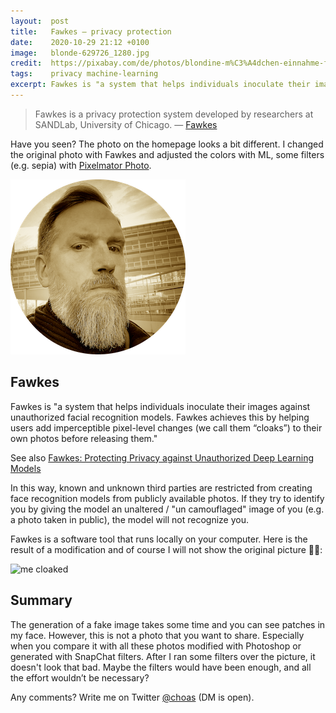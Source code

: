 ```yaml
---
layout:  post
title:   Fawkes — privacy protection
date:    2020-10-29 21:12 +0100
image:   blonde-629726_1280.jpg
credit:  https://pixabay.com/de/photos/blondine-m%C3%A4dchen-einnahme-foto-629726/
tags:    privacy machine-learning
excerpt: Fawkes is "a system that helps individuals inoculate their images against unauthorized facial recognition models. Fawkes achieves this by helping users add imperceptible pixel-level changes (we call them “cloaks”) to their own photos before releasing them."
---
```


> Fawkes is a privacy protection system developed by researchers at SANDLab, University of Chicago. — [Fawkes](https://pypi.org/project/fawkes/)

Have you seen? The photo on the homepage looks a bit different. I changed the original photo with Fawkes and adjusted the colors with ML, some filters (e.g. sepia) with [Pixelmator Photo](https://www.pixelmator.com/photo/).

![new profil picture](/images/01.png)

## Fawkes

Fawkes is "a system that helps individuals inoculate their images against unauthorized facial recognition models. Fawkes achieves this by helping users add imperceptible pixel-level changes (we call them “cloaks”) to their own photos before releasing them."

See also [Fawkes: Protecting Privacy against Unauthorized Deep Learning Models](https://www.shawnshan.com/files/publication/fawkes.pdf)

In this way, known and unknown third parties are restricted from creating face recognition models from publicly available photos. 
If they try to identify you by giving the model an unaltered / "un camouflaged" image of you (e.g. a photo taken in public), the model will not recognize you.

Fawkes is a software tool that runs locally on your computer. Here is the result of a modification and of course I will not show the original picture 🕵️‍♂️:

![me cloaked](/images/fawkes_low_cloaked.jpg)

## Summary

The generation of a fake image takes some time and you can see patches in my face. However, this is not a photo that you want to share. Especially when you compare it with all these photos modified with Photoshop or generated with SnapChat filters.
After I ran some filters over the picture, it doesn't look that bad. Maybe the filters would have been enough, and all the effort wouldn’t be necessary?

Any comments? Write me on Twitter [@choas](https://twitter.com/choas) (DM is open).
